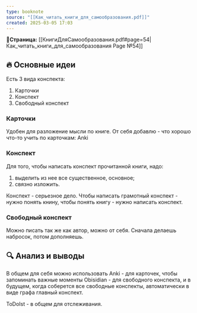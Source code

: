 ```yaml
---
type: booknote
source: "[[Как_читать_книги_для_самообразования.pdf]]"
created: 2025-03-05 17:03
---
```

**📝Страница:** [[КнигиДляСамообразования.pdf#page=54|Как_читать_книги_для_самообразования Page №54]]  

## 🔥 Основные идеи 
Есть 3 вида конспекта:
1) Карточки
2) Конспект
3) Свободный конспект

### Карточки
Удобен для разложение мысли по книге.
От себя добавлю - что хорошо что-то учить по карточкам: Anki

### Конспект
Для того, чтобы написать конспект прочитанной книги, надо: 
1) выделить из нее все существенное, основное; 
2) связно изложить.

Конспект - серьезное дело. Чтобы написать грамотный конспект - нужно понять книну, чтобы понять книгу - нужно написать конспект.

### Свободный конспект
Можно писать так же как автор, можно от себя. 
Сначала делаешь набросок, потом дополняешь.



## 🔍 Анализ и выводы  

В общем для себя можно использовать
Anki - для карточек, чтобы запоминать важные моменты
Obisidian - для свободного конспекта, и в будущем, когда соберется все свободные конспекты, автоматически в виде графа главный конспект.

ToDoIst - в общем  для отслеживания.



